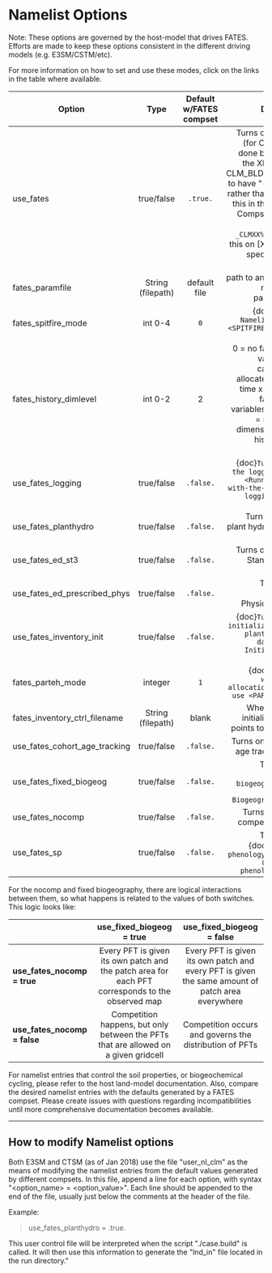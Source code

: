 # Namelist Options

Note: These options are governed by the host-model that drives FATES.  Efforts are made to keep these options consistent in the different driving models (e.g. E3SM/CSTM/etc).

For more information on how to set and use these modes, click on the links in the table where available.


| Option                        | Type              | Default w/FATES compset | Description |
| ------------------------------|:-----------------:| :----------------------:|------------:|
| use_fates                     | true/false        | `.true.`                | Turns on/off fates! (for CTSM this is done by changing the XML variable CLM_BLDNML_OPTS to have "-bgc fates" rather than changing this in the namelist) Compsets with for example `_CLMXX%FATES_` turn this on [XX is for the specific version number) |
| fates_paramfile               | String (filepath) | default file            | path to an alternative netcdf fates parameter file |
| fates_spitfire_mode           | int 0-4           | `0`                     | {doc}`SPITFIRE Namelist Options <SPITFIRE-Namelist-Options>` |
| fates_history_dimlevel | int 0-2 | 2 |  0 = no fates history variables are calculated or allocated, 1 = only time x space (3d) fates history variables allowed, 2 = multiplexed dimensioned fates history is also allowed |
| use_fates_logging             | true/false        | `.false.`               | {doc}`Turns on/off the logging module <Running-FATES-with-the-selective-logging-module-activated>` |
| use_fates_planthydro          | true/false        | `.false.`               | Turns on/off the plant hydrodynamics module |
| use_fates_ed_st3              | true/false        | `.false.`               | Turns on/off Static Stand Structure mode |
| use_fates_ed_prescribed_phys  | true/false        | `.false.`               | Turns on/off Prescribed Physiology mode |
| use_fates_inventory_init      | true/false        | `.false.`               | {doc}`Turns on/off initialization from plant inventory data <Model-Initialization-Modes>` |
| fates_parteh_mode             | integer           | `1`                     | {doc}`Specifies which plant allocation model to use <PARTEH-Modes>` |
| fates_inventory_ctrl_filename | String (filepath) | blank                   | When inventory initialization true, points to control file |
| use_fates_cohort_age_tracking | true/false        | `.false.`               | Turns on/off Cohort age tracking mode |
| use_fates_fixed_biogeog       | true/false        | `.false.`               | Turns on/off {doc}`fixed biogeography mode <Fixed-Biogeography-Mode>` |
| use_fates_nocomp              | true/false        | `.false.`               | Turns on/off no-competition mode |
| use_fates_sp                  | true/false        | `.false.`               | Turns on/off {doc}`satellite phenology mode <SP-(satellite-phenology)-mode>` |

For the nocomp and fixed biogeography, there are logical interactions between them, so what happens is related to the values of both switches.  This logic looks like:

| | use_fixed_biogeog = true | use_fixed_biogeog = false |
| -------------------- |:-----------------:| :------:             |
| **use_fates_nocomp = true** | Every PFT is given its own patch and the patch area for each PFT corresponds to the observed map | Every PFT is given its own patch and every PFT is given the same amount of patch area everywhere |
| **use_fates_nocomp = false** | Competition happens, but only between the PFTs that are allowed on a given gridcell | Competition occurs and governs the distribution of PFTs |

For namelist entries that control the soil properties, or biogeochemical cycling, please refer to the host land-model documentation.  Also, compare the desired namelist entries with the defaults generated by a FATES compset.  Please create issues with questions regarding incompatibilities until more comprehensive documentation becomes available.


***

## How to modify Namelist options

Both E3SM and CTSM (as of Jan 2018) use the file "user_nl_clm" as the means of modifying the namelist entries from the default values generated by different compsets.  In this file, append a line for each option, with syntax "<option_name> = <option_value>".  Each line should be appended to the end of the file, usually just below the comments at the header of the file.

Example:

> use_fates_planthydro = .true.

This user control file will be interpreted when the script "./case.build" is called.  It will then use this information to generate the "lnd_in" file located in the run directory."



